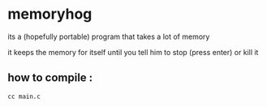 # memoryhog
its a (hopefully portable) program that takes a lot of memory

it keeps the memory for itself until you tell him to stop (press enter) or kill it

## how to compile :
```
cc main.c
```
